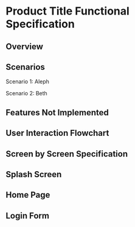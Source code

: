 Product Title Functional Specification
======================================

Overview
--------

Scenarios
---------

Scenario 1: Aleph

Scenario 2: Beth

Features Not Implemented
------------------------

User Interaction Flowchart
--------------------------

Screen by Screen Specification
------------------------------

Splash Screen
-------------

Home Page
---------

Login Form
----------
